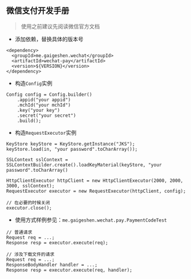 ## 微信支付开发手册
> 使用之前建议先阅读微信官方文档

- 添加依赖，替换具体的版本号
```
<dependency>
  <groupId>me.gaigeshen.wechat</groupId>
  <artifactId>wechat-pay</artifactId>
  <version>${VERSION}</version>
</dependency>
```

- 构造`Config`实例
```
Config config = Config.builder()
    .appid("your appid")
    .mchId("your mchId")
    .key("your key")
    .secret("your secret")
    .build();
```
- 构造`RequestExecutor`实例
```
KeyStore keyStore = KeyStore.getInstance("JKS");
keyStore.load(in, "your password".toCharArray());

SSLContext sslContext = SSLContextBuilder.create().loadKeyMaterial(keyStore, "your password".toCharArray()

HttpClientExecutor httpClient = new HttpClientExecutor(2000, 2000, 3000, sslContext);
RequestExecutor executor = new RequestExecutor(httpClient, config);

// 在必要的时候关闭
executor.close();
```
- 使用方式样例参见：```me.gaigeshen.wechat.pay.PaymentCodeTest```
```
// 普通请求
Request req = ...;
Response resp = executor.execute(req);

// 涉及下载文件的请求
Request req = ...;
ResponseBodyHandler handler = ...;
Response resp = executor.execute(req, handler);
```